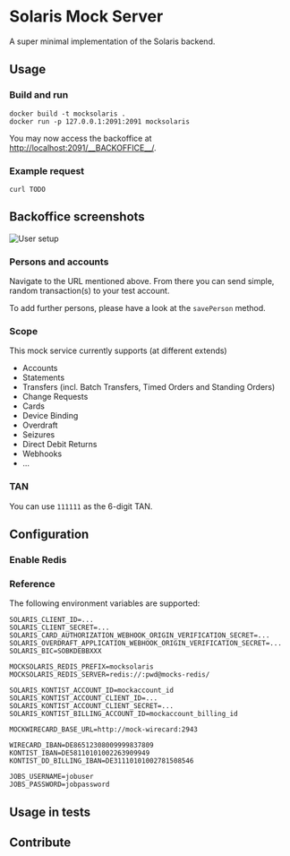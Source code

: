 # Solaris Mock Server

A super minimal implementation of the Solaris backend.

## Usage

### Build and run

```
docker build -t mocksolaris .
docker run -p 127.0.0.1:2091:2091 mocksolaris
```

You may now access the backoffice at [http://localhost:2091/\_\_BACKOFFICE\_\_/](http://localhost:2091/__BACKOFFICE__/).

### Example request

```
curl TODO
```

## Backoffice screenshots

![User setup](https://github.com/kontist/mock-solaris/blob/assets/individual-user.png)

### Persons and accounts

Navigate to the URL mentioned above. From there you can send simple, random transaction(s) to your test account.

To add further persons, please have a look at the `savePerson` method.

### Scope
This mock service currently supports (at different extends)
* Accounts
* Statements
* Transfers (incl. Batch Transfers, Timed Orders and Standing Orders)
* Change Requests
* Cards
* Device Binding
* Overdraft
* Seizures
* Direct Debit Returns
* Webhooks
* ...

### TAN
You can use `111111` as the 6-digit TAN.

## Configuration
### Enable Redis

### Reference
The following environment variables are supported:
```
SOLARIS_CLIENT_ID=...
SOLARIS_CLIENT_SECRET=...
SOLARIS_CARD_AUTHORIZATION_WEBHOOK_ORIGIN_VERIFICATION_SECRET=...
SOLARIS_OVERDRAFT_APPLICATION_WEBHOOK_ORIGIN_VERIFICATION_SECRET=...
SOLARIS_BIC=SOBKDEBBXXX

MOCKSOLARIS_REDIS_PREFIX=mocksolaris
MOCKSOLARIS_REDIS_SERVER=redis://:pwd@mocks-redis/

SOLARIS_KONTIST_ACCOUNT_ID=mockaccount_id
SOLARIS_KONTIST_ACCOUNT_CLIENT_ID=...
SOLARIS_KONTIST_ACCOUNT_CLIENT_SECRET=...
SOLARIS_KONTIST_BILLING_ACCOUNT_ID=mockaccount_billing_id

MOCKWIRECARD_BASE_URL=http://mock-wirecard:2943

WIRECARD_IBAN=DE86512308009999837809
KONTIST_IBAN=DE58110101002263909949
KONTIST_DD_BILLING_IBAN=DE31110101002781508546

JOBS_USERNAME=jobuser
JOBS_PASSWORD=jobpassword
```

## Usage in tests


## Contribute
